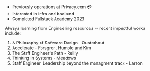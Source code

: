 * Previously operations at Privacy.com 💳
* Interested in infra and backend 
* Completed Fullstack Academy 2023


Always learning from Engineering resources -- recent impactful works include:
1. A Philosophy of Software Design - Ousterhout
2. Accelerate - Forsgren, Humble and Kim
3. The Staff Engineer's Path - Reilly
4. Thinking in Systems - Meadows
5. Staff Engineer: Leadership beyond the managment track - Larson


<!---
makeitsough/makeitsough is a ✨ special ✨ repository because its `README.md` (this file) appears on your GitHub profile.
You can click the Preview link to take a look at your changes.
--->

